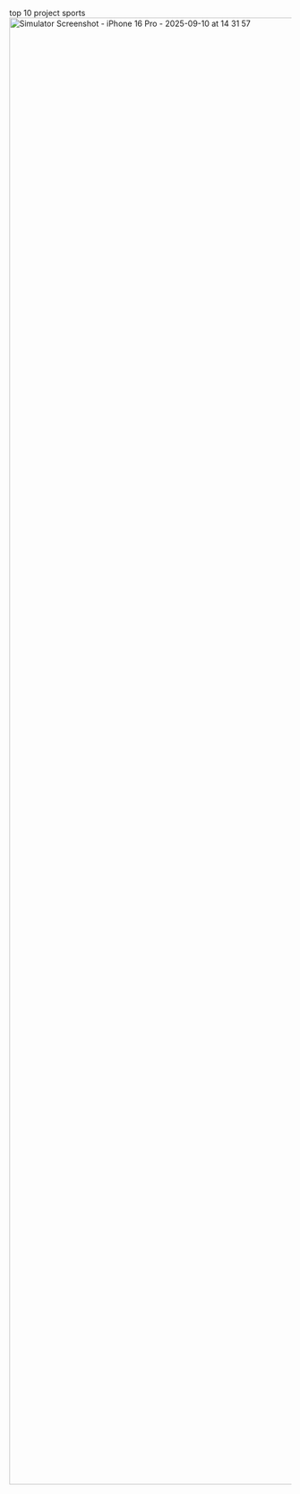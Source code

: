 top 10 project sports
<img width="1206" height="2622" alt="Simulator Screenshot - iPhone 16 Pro - 2025-09-10 at 14 31 57" src="https://github.com/user-attachments/assets/02983b30-0c8d-4594-a5e2-fa1af397ff67" />
